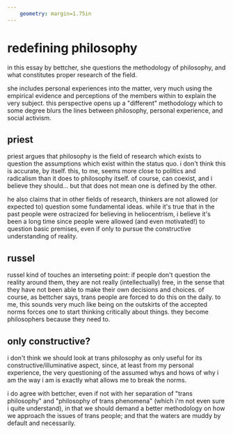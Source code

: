 ```yaml
---
    geometry: margin=1.75in
---
```


# redefining philosophy

in this essay by bettcher, she questions the methodology of philosophy, and what constitutes proper research of the field.

she includes personal experiences into the matter, very much using the empirical evidence and perceptions of the members within to explain the very subject. this perspective opens up a "different" methodology which to some degree blurs the lines between philosophy, personal experience, and social activism.

## priest

priest argues that philosophy is the field of research which exists to question the assumptions which exist within the status quo. i don't think this is accurate, by itself. this, to me, seems more close to politics and radicalism than it does to philosophy itself. of course, can coexist, and i believe they should... but that does not mean one is defined by the other.

he also claims that in other fields of research, thinkers are not allowed (or expected to) question some fundamental ideas. while it's true that in the past people were ostracized for believing in heliocentrism, i believe it's been a long time since people were allowed (and even motivated!) to question basic premises, even if only to pursue the constructive understanding of reality.

## russel

russel kind of touches an interseting point: if people don't question the reality around them, they are not really (intellectually) free, in the sense that they have not been able to make their own decisions and choices. of course, as bettcher says, trans people are forced to do this on the daily. to me, this sounds very much like being on the outskirts of the accepted norms forces one to start thinking critically about things. they become philosophers because they need to.

## only constructive?
i don't think we should look at trans philosophy as only useful for its constructive/illuminative aspect, since, at least from my personal experience, the very questioning of the assumed whys and hows of why i am the way i am is exactly what allows me to break the norms. 

i do agree with bettcher, even if not with her separation of "trans philosophy" and "philosophy of trans phenomena" (which i'm not even sure i quite understand), in that we should demand a better methodology on how we approach the issues of trans people; and that the waters are muddy by default and necessarily.

